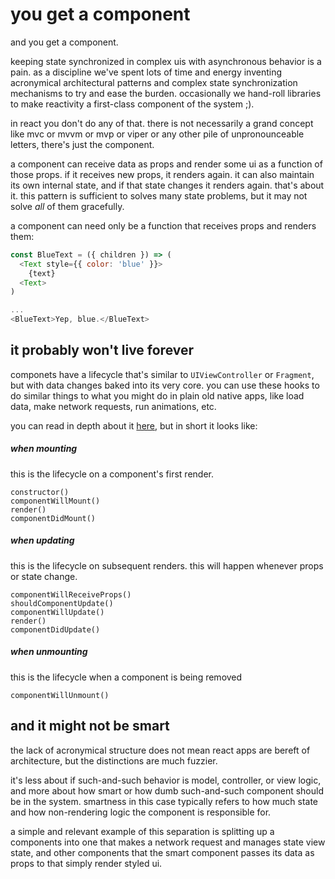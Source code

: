 # you get a component

and you get a component.

keeping state synchronized in complex uis with asynchronous behavior is a pain. as a discipline we've spent lots of time and energy inventing acronymical architectural patterns and complex state synchronization mechanisms to try and ease the burden. occasionally we hand-roll libraries to make reactivity a first-class component of the system ;).

in react you don't do any of that. there is not necessarily a grand concept like mvc or mvvm or mvp or viper or any other pile of unpronounceable letters, there's just the component.

a component can receive data as props and render some ui as a function of those props. if it receives new props, it renders again. it can also maintain its own internal state, and if that state changes it renders again. that's about it. this pattern is sufficient to solves many state problems, but it may not solve _all_ of them gracefully.

a component can need only be a function that receives props and renders them:

```js
const BlueText = ({ children }) => (
  <Text style={{ color: 'blue' }}>
    {text}
  <Text>
)

...
<BlueText>Yep, blue.</BlueText>
```

## it probably won't live forever

componets have a lifecycle that's similar to `UIViewController` or `Fragment`, but with data changes baked into its very core. you can use these hooks to do similar things to what you might do in plain old native apps, like load data, make network requests, run animations, etc.

you can read in depth about it [here](https://facebook.github.io/react/docs/react-component.html), but in short it looks like:

##### when mounting
this is the lifecycle on a component's first render.

```
constructor()
componentWillMount()
render()
componentDidMount()
```

##### when updating
this is the lifecycle on subsequent renders. this will happen whenever props or state change.

```
componentWillReceiveProps()
shouldComponentUpdate()
componentWillUpdate()
render()
componentDidUpdate()
```

##### when unmounting
this is the lifecycle when a component is being removed

```
componentWillUnmount()
```

## and it might not be smart

the lack of acronymical structure does not mean react apps are bereft of architecture, but the distinctions are much fuzzier.

it's less about if such-and-such behavior is model, controller, or view logic, and more about how smart or how dumb such-and-such component should be in the system. smartness in this case typically refers to how much state and how non-rendering logic the component is responsible for.

a simple and relevant example of this separation is splitting up a components into one that makes a network request and manages state view state, and other components that the smart component passes its data as props to that simply render styled ui.
